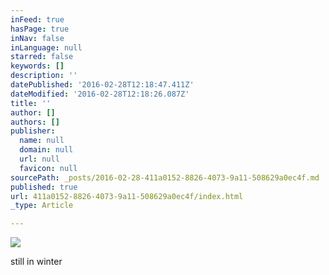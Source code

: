 ```yaml
---
inFeed: true
hasPage: true
inNav: false
inLanguage: null
starred: false
keywords: []
description: ''
datePublished: '2016-02-28T12:18:47.411Z'
dateModified: '2016-02-28T12:18:26.087Z'
title: ''
author: []
authors: []
publisher:
  name: null
  domain: null
  url: null
  favicon: null
sourcePath: _posts/2016-02-28-411a0152-8826-4073-9a11-508629a0ec4f.md
published: true
url: 411a0152-8826-4073-9a11-508629a0ec4f/index.html
_type: Article

---
```

![](https://the-grid-user-content.s3-us-west-2.amazonaws.com/b5cd8f9b-b830-47ff-893b-bef274c02d35.jpg)

still in winter